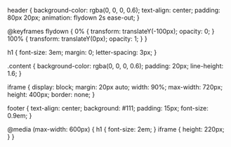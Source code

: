 header {
  background-color: rgba(0, 0, 0, 0.6);
  text-align: center;
  padding: 80px 20px;
  animation: flydown 2s ease-out;
}

@keyframes flydown {
  0% {
    transform: translateY(-100px);
    opacity: 0;
  }
  100% {
    transform: translateY(0px);
    opacity: 1;
  }
}

h1 {
  font-size: 3em;
  margin: 0;
  letter-spacing: 3px;
}

.content {
  background-color: rgba(0, 0, 0, 0.6);
  padding: 20px;
  line-height: 1.6;
}

iframe {
  display: block;
  margin: 20px auto;
  width: 90%;
  max-width: 720px;
  height: 400px;
  border: none;
}

footer {
  text-align: center;
  background: #111;
  padding: 15px;
  font-size: 0.9em;
}

@media (max-width: 600px) {
  h1 { font-size: 2em; }
  iframe { height: 220px; }
}

